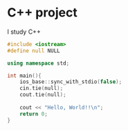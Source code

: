 # C++ project

I study C++
```c++
#include <iostream>
#define null NULL

using namespace std;

int main(){
    ios_base::sync_with_stdio(false);
    cin.tie(null);
    cout.tie(null);
    
    cout << "Hello, World!!\n";
    return 0;
}
```